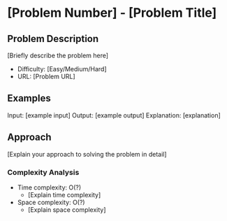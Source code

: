 # [Problem Number] - [Problem Title]

## Problem Description

[Briefly describe the problem here]

- Difficulty: [Easy/Medium/Hard]
- URL: [Problem URL]

## Examples

Input: [example input]
Output: [example output]
Explanation: [explanation]

## Approach

[Explain your approach to solving the problem in detail]

### Complexity Analysis

- Time complexity: O(?)
  - [Explain time complexity]
- Space complexity: O(?)
  - [Explain space complexity]
